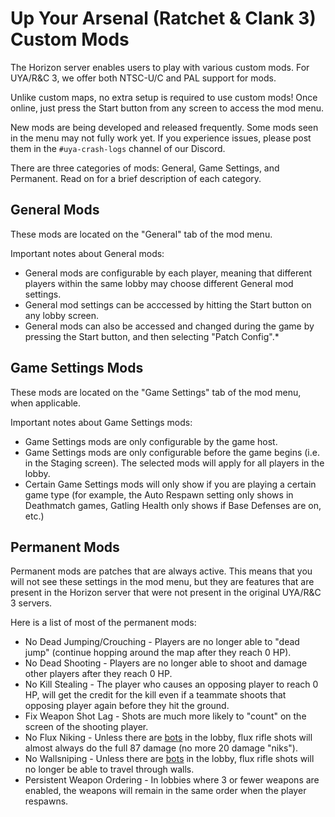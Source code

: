# Up Your Arsenal (Ratchet & Clank 3) Custom Mods

The Horizon server enables users to play with various custom mods. For UYA/R&C 3, we offer both NTSC-U/C and PAL support for mods.

Unlike custom maps, no extra setup is required to use custom mods! Once online, just press the Start button from any screen to access the mod menu.

New mods are being developed and released frequently. Some mods seen in the menu may not fully work yet. If you experience issues, please post them in the `#uya-crash-logs` channel of our Discord.

There are three categories of mods: General, Game Settings, and Permanent. Read on for a brief description of each category.


## General Mods
These mods are located on the "General" tab of the mod menu.  

Important notes about General mods:  
- General mods are configurable by each player, meaning that different players within the same lobby may choose different General mod settings.
- General mod settings can be acccessed by hitting the Start button on any lobby screen.
- General mods can also be accessed and changed during the game by pressing the Start button, and then selecting "Patch Config".*


## Game Settings Mods
These mods are located on the "Game Settings" tab of the mod menu, when applicable.

Important notes about Game Settings mods:  
- Game Settings mods are only configurable by the game host.
- Game Settings mods are only configurable before the game begins (i.e. in the Staging screen). The selected mods will apply for all players in the lobby.
- Certain Game Settings mods will only show if you are playing a certain game type (for example, the Auto Respawn setting only shows in Deathmatch games, Gatling Health only shows if Base Defenses are on, etc.)  


## Permanent Mods
Permanent mods are patches that are always active. This means that you will not see these settings in the mod menu, but they are features that are present in the Horizon server that were not present in the original UYA/R&C 3 servers.

Here is a list of most of the permanent mods:
- No Dead Jumping/Crouching - Players are no longer able to "dead jump" (continue hopping around the map after they reach 0 HP).
- No Dead Shooting - Players are no longer able to shoot and damage other players after they reach 0 HP.
- No Kill Stealing - The player who causes an opposing player to reach 0 HP, will get the credit for the kill even if a teammate shoots that opposing player again before they hit the ground.
- Fix Weapon Shot Lag - Shots are much more likely to "count" on the screen of the shooting player.
- No Flux Niking - Unless there are [bots](/up-your-arsenal/bots.md) in the lobby, flux rifle shots will almost always do the full 87 damage (no more 20 damage "niks").
- No Wallsniping - Unless there are [bots](/up-your-arsenal/bots.md) in the lobby, flux rifle shots will no longer be able to travel through walls.
- Persistent Weapon Ordering - In lobbies where 3 or fewer weapons are enabled, the weapons will remain in the same order when the player respawns.
